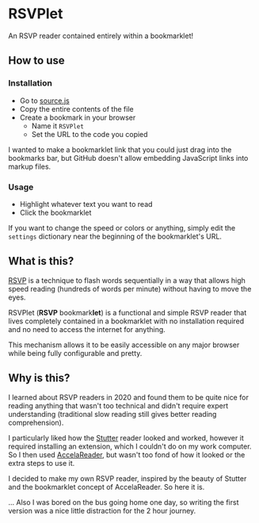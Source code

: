 # RSVPlet

An RSVP reader contained entirely within a bookmarklet!

## How to use

### Installation

- Go to [source.js](source.js)
- Copy the entire contents of the file
- Create a bookmark in your browser
  - Name it `RSVPlet`
  - Set the URL to the code you copied

I wanted to make a bookmarklet link that you could just drag into the bookmarks
bar, but GitHub doesn't allow embedding JavaScript links into markup files.

### Usage

- Highlight whatever text you want to read
- Click the bookmarklet

If you want to change the speed or colors or anything, simply edit the
`settings` dictionary near the beginning of the bookmarklet's URL.

## What is this?

[RSVP](https://en.wikipedia.org/wiki/Rapid_serial_visual_presentation) is a
technique to flash words sequentially in a way that allows high speed reading
(hundreds of words per minute) without having to move the eyes.

RSVPlet (**RSVP** bookmark**let**) is a functional and simple RSVP reader that
lives completely contained in a bookmarklet with no installation required and
no need to access the internet for anything.

This mechanism allows it to be easily accessible on any major browser while
being fully configurable and pretty.

## Why is this?

I learned about RSVP readers in 2020 and found them to be quite nice for
reading anything that wasn't too technical and didn't require expert
understanding (traditional slow reading still gives better reading
comprehension).

I particularly liked how the
[Stutter](https://github.com/jamestomasino/stutter) reader looked and worked,
however it required installing an extension, which I couldn't do on my work
computer. So I then used [AccelaReader](https://accelareader.com/), but wasn't
too fond of how it looked or the extra steps to use it.

I decided to make my own RSVP reader, inspired by the beauty of Stutter and the
bookmarklet concept of AccelaReader. So here it is.

... Also I was bored on the bus going home one day, so writing the first version
was a nice little distraction for the 2 hour journey.
